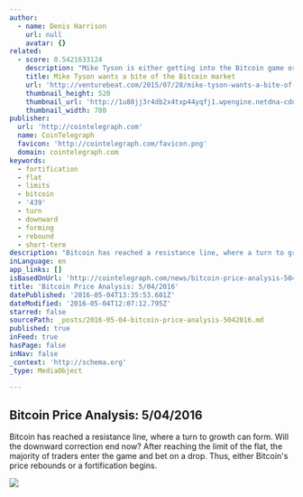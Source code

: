 ```yaml
---
author:
  - name: Denis Harrison
    url: null
    avatar: {}
related:
  - score: 0.5421633124
    description: "Mike Tyson is either getting into the Bitcoin game or is getting scammed out of a bunch of money. Tyson, a former heavyweight boxing world champion, tweeted a link this weekend to a website with the best URL you'll see all year: Coming soon... http://t.co/Blf592VtUW ... Changing the way we get change."
    title: Mike Tyson wants a bite of the Bitcoin market
    url: 'http://venturebeat.com/2015/07/28/mike-tyson-wants-a-bite-of-the-bitcoin-market/'
    thumbnail_height: 520
    thumbnail_url: 'http://1u88jj3r4db2x4txp44yqfj1.wpengine.netdna-cdn.com/wp-content/uploads/2015/07/tyson-780x520.jpg'
    thumbnail_width: 780
publisher:
  url: 'http://cointelegraph.com'
  name: CoinTelegraph
  favicon: 'http://cointelegraph.com/favicon.png'
  domain: cointelegraph.com
keywords:
  - fortification
  - flat
  - limits
  - bitcoin
  - '439'
  - turn
  - downward
  - forming
  - rebound
  - short-term
description: "Bitcoin has reached a resistance line, where a turn to growth can form. Will the downward correction end now? After reaching the limit of the flat, the majority of traders enter the game and bet on a drop. Thus, either Bitcoin's price rebounds or a fortification begins."
inLanguage: en
app_links: []
isBasedOnUrl: 'http://cointelegraph.com/news/bitcoin-price-analysis-5042016'
title: 'Bitcoin Price Analysis: 5/04/2016'
datePublished: '2016-05-04T13:35:53.601Z'
dateModified: '2016-05-04T12:07:12.795Z'
starred: false
sourcePath: _posts/2016-05-04-bitcoin-price-analysis-5042016.md
published: true
inFeed: true
hasPage: false
inNav: false
_context: 'http://schema.org'
_type: MediaObject

---
```

<article style=""><h1>Bitcoin Price Analysis: 5/04/2016</h1><p>Bitcoin has reached a resistance line, where a turn to growth can form. Will the downward correction end now? After reaching the limit of the flat, the majority of traders enter the game and bet on a drop. Thus, either Bitcoin's price rebounds or a fortification begins.</p><img src="http://cointelegraph.com/storage/uploads/view/7e83bb880b1ed83fde084fa910a51893.jpg" /></article>